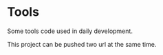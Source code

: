 # Tools
Some tools code used in daily development.

This project can be pushed two url at the same time.
